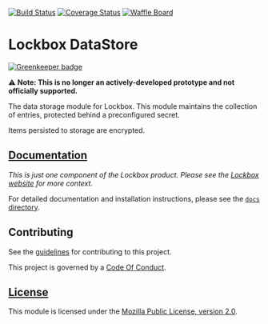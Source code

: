 [![Build Status][travis-image]][travis-link]
[![Coverage Status][codecov-image]][codecov-link]
[![Waffle Board][waffle-image]][waffle-link]

# Lockbox DataStore

[![Greenkeeper badge](https://badges.greenkeeper.io/mozilla-lockbox/lockbox-datastore.svg)](https://greenkeeper.io/)

:warning: **Note: This is no longer an actively-developed prototype and not
officially supported.**

The data storage module for Lockbox. This module maintains the collection of
entries, protected behind a preconfigured secret.

Items persisted to storage are encrypted.

## [Documentation][docs-link]

*This is just one component of the Lockbox product. Please see the
[Lockbox website][org-website] for more context.*

For detailed documentation and installation instructions, please see the
[`docs` directory][docs-link].

## Contributing ##

See the [guidelines][contributing-link] for contributing to this project.

This project is governed by a [Code Of Conduct][coc-link].

## [License][license-link]

This module is licensed under the [Mozilla Public License,
version 2.0][license-link].

[travis-image]: https://travis-ci.org/mozilla-lockbox/lockbox-datastore.svg?branch=master
[travis-link]: https://travis-ci.org/mozilla-lockbox/lockbox-datastore
[codecov-image]: https://img.shields.io/codecov/c/github/mozilla-lockbox/lockbox-datastore.svg
[codecov-link]: https://codecov.io/gh/mozilla-lockbox/lockbox-datastore
[waffle-image]: https://badge.waffle.io/mozilla-lockbox/lockbox-extension.svg?columns=In%20Progress
[waffle-link]: https://waffle.io/mozilla-lockbox/lockbox-extension
[docs-link]: docs/
[org-website]: https://mozilla-lockbox.github.io/
[contributing-link]: docs/contributing.md
[coc-link]: docs/code_of_conduct.md
[license-link]: /LICENSE
